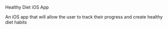 Healthy Diet iOS App

An iOS app that will allow the user to track their progress and create healthy diet habits
